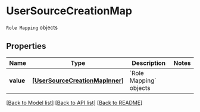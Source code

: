# UserSourceCreationMap

`Role Mapping` objects

## Properties
Name | Type | Description | Notes
------------ | ------------- | ------------- | -------------
**value** | [**[UserSourceCreationMapInner]**](UserSourceCreationMapInner.md) | &#x60;Role Mapping&#x60; objects | 

[[Back to Model list]](../README.md#documentation-for-models) [[Back to API list]](../README.md#documentation-for-api-endpoints) [[Back to README]](../README.md)


